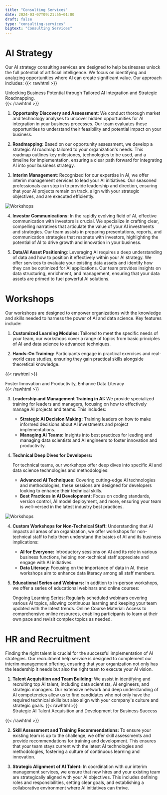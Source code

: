 ```yaml
---
title: "Consulting Services"
date: 2024-03-07T09:21:55+01:00
draft: false
type: "consulting-services"
bigtext: "Consulting Services"
---
```


# AI Strategy 
Our AI strategy consulting services are designed to help businesses unlock the full potential of artificial intelligence. We focus on identifying and analyzing opportunities where AI can create significant value. <!--more--> Our approach includes:
{{< rawhtml >}}
<div class="pull-quote">Unlocking Business Potential through Tailored AI Integration and Strategic Roadmapping.</div>
{{< /rawhtml >}}

1. **Opportunity Discovery and Assessment**: We conduct thorough market and technology analyses to uncover hidden opportunities for AI integration in your business processes. Our team evaluates these opportunities to understand their feasibility and potential impact on your business.

2. **Roadmapping**: Based on our opportunity assessment, we develop a strategic AI roadmap tailored to your organization's needs. This roadmap outlines key milestones, technologies to be used, and a timeline for implementation, ensuring a clear path forward for integrating AI into your business strategy.

3. **Interim Management**: Recognized for our expertise in AI, we offer interim management services to lead your AI initiatives. Our seasoned professionals can step in to provide leadership and direction, ensuring that your AI projects remain on track, align with your strategic objectives, and are executed efficiently.

![Workshops](../../../img/workshops.jpg)

4. **Investor Communications**: In the rapidly evolving field of AI, effective communication with investors is crucial. We specialize in crafting clear, compelling narratives that articulate the value of your AI investments and strategies. Our team assists in preparing presentations, reports, and communication strategies that resonate with investors, highlighting the potential of AI to drive growth and innovation in your business.

5. **Data/AI Asset Positioning**: Leveraging AI requires a deep understanding of data and how to position it effectively within your AI strategy. We offer services to evaluate your existing data assets and identify how they can be optimized for AI applications. Our team provides insights on data structuring, enrichment, and management, ensuring that your data assets are primed to fuel powerful AI solutions.

# Workshops

Our workshops are designed to empower organizations with the knowledge and skills needed to harness the power of AI and data science. Key features include:

1. **Customized Learning Modules:** Tailored to meet the specific needs of your team, our workshops cover a range of topics from basic principles of AI and data science to advanced techniques.

2. **Hands-On Training:** Participants engage in practical exercises and real-world case studies, ensuring they gain practical skills alongside theoretical knowledge.

{{< rawhtml >}}
<div class="pull-quote">Foster Innovation and Productivity, Enhance Data Literacy</div>
{{< /rawhtml >}}

3. **Leadership and Management Training in AI:**
    We provide specialized training for leaders and managers, focusing on how to effectively manage AI projects and teams. This includes:

    + **Strategic AI Decision Making:** Training leaders on how to make informed decisions about AI investments and project implementations.
    + **Managing AI Teams:** Insights into best practices for leading and managing data scientists and AI engineers to foster innovation and productivity.

4. **Technical Deep Dives for Developers:**

    For technical teams, our workshops offer deep dives into specific AI and data science technologies and methodologies:

    + **Advanced AI Techniques:** Covering cutting-edge AI technologies and methodologies, these sessions are designed for developers looking to enhance their technical skills.
    + **Best Practices in AI Development:** Focus on coding standards, version control, AI model deployment, and more, ensuring your team is well-versed in the latest industry best practices.

![Workshops](../../../img/workshops2.jpg)

4. **Custom Workshops for Non-Technical Staff:**
    Understanding that AI impacts all areas of an organization, we offer workshops for non-technical staff to help them understand the basics of AI and its business implications:

    + **AI for Everyone:** Introductory sessions on AI and its role in various business functions, helping non-technical staff appreciate and engage with AI initiatives.
    + **Data Literacy:** Focusing on the importance of data in AI, these workshops aim to enhance data literacy among all staff members.

5. **Educational Series and Webinars:**
    In addition to in-person workshops, we offer a series of educational webinars and online courses:

    Ongoing Learning Series: Regularly scheduled webinars covering various AI topics, allowing continuous learning and keeping your team updated with the latest trends.
    Online Course Material: Access to comprehensive online resources, enabling participants to learn at their own pace and revisit complex topics as needed.


# HR and Recruitment
Finding the right talent is crucial for the successful implementation of AI strategies. Our recruitment help service is designed to complement our interim management offering, ensuring that your organization not only has the leadership it needs but also the right team to execute your AI vision.

1. **Talent Acquisition and Team Building:** We assist in identifying and recruiting top AI talent, including data scientists, AI engineers, and strategic managers. Our extensive network and deep understanding of AI competencies allow us to find candidates who not only have the required technical skills but also align with your company's culture and strategic goals.
{{< rawhtml >}}
    <div class="pull-quote">Strategic AI Talent Acquisition and Development for Business Success</div>
{{< /rawhtml >}}

2. **Skill Assessment and Training Recommendations:**
To ensure your existing team is up to the challenge, we offer skill assessments and provide recommendations for training and development. This ensures that your team stays current with the latest AI technologies and methodologies, fostering a culture of continuous learning and innovation.

3. **Strategic Alignment of AI Talent:**
In coordination with our interim management services, we ensure that new hires and your existing team are strategically aligned with your AI objectives. This includes defining roles and responsibilities, setting clear goals, and establishing a collaborative environment where AI initiatives can thrive.
